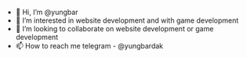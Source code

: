 - 👋 Hi, I’m @yungbar
- 👀 I’m interested in website development and with game development
- 💞️ I’m looking to collaborate on website development or game development
- 📫 How to reach me telegram - @yungbardak

<!---
yungbar/yungbar is a ✨ special ✨ repository because its `README.md` (this file) appears on your GitHub profile.
You can click the Preview link to take a look at your changes.
--->
